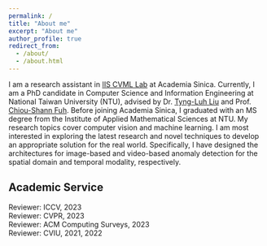 ```yaml
---
permalink: /
title: "About me"
excerpt: "About me"
author_profile: true
redirect_from: 
  - /about/
  - /about.html
---
```


I am a research assistant in [IIS CVML Lab](https://homepage.iis.sinica.edu.tw/~liutyng/index.html) at Academia Sinica. Currently, I am a PhD candidate in  Computer Science and Information Engineering at National Taiwan University (NTU), advised by Dr. [Tyng-Luh Liu](https://homepage.iis.sinica.edu.tw/pages/liutyng/index_en.html) and Prof. [Chiou-Shann Fuh](https://www.csie.ntu.edu.tw/~fuh/). Before joining Academia Sinica, I graduated with an MS degree from the Institute of Applied Mathematical Sciences at NTU.  My research topics cover computer vision and machine learning. I am most interested in exploring the latest research and novel techniques to develop an appropriate solution for the real world. Specifically, I have designed the architectures for image-based and video-based anomaly detection for the spatial domain and temporal modality, respectively.



## Academic Service
Reviewer: ICCV, 2023  
Reviewer: CVPR, 2023  
Reviewer: ACM Computing Surveys, 2023  
Reviewer: CVIU, 2021, 2022  
